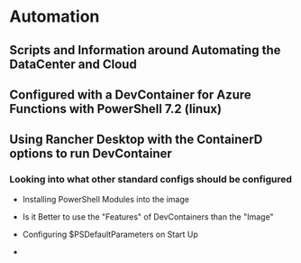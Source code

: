 # Automation

## Scripts and Information around Automating the DataCenter and Cloud

## Configured with a DevContainer for Azure Functions with PowerShell 7.2 (linux)

## Using Rancher Desktop with the ContainerD options to run DevContainer

### Looking into what other standard configs should be configured

- Installing PowerShell Modules into the image

- Is it Better to use the "Features" of DevContainers than the "Image"

- Configuring $PSDefaultParameters on Start Up

- 
